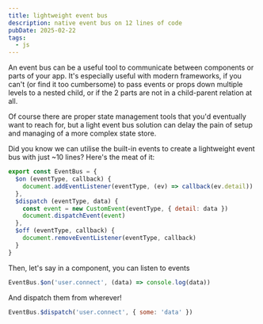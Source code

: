 ```yaml
---
title: lightweight event bus
description: native event bus on 12 lines of code
pubDate: 2025-02-22
tags:
  - js
---
```


An event bus can be a useful tool to communicate between components or parts of your app.
It's especially useful with modern frameworks, if you can't (or find it too cumbersome) to pass events or props
down multiple levels to a nested child, or if the 2 parts are not in a child-parent relation at all.

Of course there are proper state management tools that you'd eventually want to reach for, but a
light event bus solution can delay the pain of setup and managing of a more complex state store.

Did you know we can utilise the built-in events to create a lightweight event bus with just ~10 lines?
Here's the meat of it:

```js
export const EventBus = {
  $on (eventType, callback) {
    document.addEventListener(eventType, (ev) => callback(ev.detail))
  },
  $dispatch (eventType, data) {
    const event = new CustomEvent(eventType, { detail: data })
    document.dispatchEvent(event)
  },
  $off (eventType, callback) {
    document.removeEventListener(eventType, callback)
  }
}
```

Then, let's say in a component, you can listen to events
```js
EventBus.$on('user.connect', (data) => console.log(data))
```

And dispatch them from wherever!

```js
EventBus.$dispatch('user.connect', { some: 'data' })
```